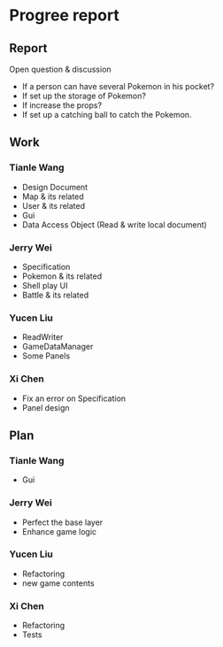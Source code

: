 # Progree report

## Report

Open question & discussion

- If a person can have several Pokemon in his pocket?
- If set up the storage of Pokemon?
- If increase the props?
- If set up a catching ball to catch the Pokemon.

## Work

### Tianle Wang

- Design Document
- Map & its related
- User & its related
- Gui
- Data Access Object (Read & write local document)

### Jerry Wei

- Specification
- Pokemon & its related
- Shell play UI
- Battle & its related

### Yucen Liu

- ReadWriter
- GameDataManager
- Some Panels

### Xi Chen

- Fix an error on Specification
- Panel design

## Plan

### Tianle Wang

- Gui

### Jerry Wei

- Perfect the base layer
- Enhance game logic

### Yucen Liu

- Refactoring
- new game contents

### Xi Chen

- Refactoring
- Tests
